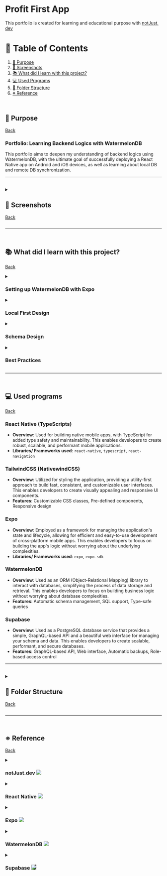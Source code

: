# Profit First App

This portfolio is created for learning and educational purpose with [notJust․dev](https://www.youtube.com/@notjustdev)

# <a name="table">📖 Table of Contents</a>

1. [🎯 Purpose](#purpose)
1. [📸 Screenshots](#screenshots)
1. [📚 What did I learn with this project?](#learn)
1. [💻 Used Programs](#programs)
1. [📁 Folder Structure](#folder)
1. [※ Reference](#reference)

<br>

## <a name="purpose">🎯 Purpose</a>

[Back](#table)<br>

### Portfolio: Learning Backend Logics with WatermelonDB

This portfolio aims to deepen my understanding of backend logics using WatermelonDB, with the ultimate goal of successfully deploying a React Native app on Android and iOS devices, as well as learning about local DB and remote DB synchronization.

<hr>
<br>

<details>
<summary>

## <a name="screenshots">📸 Screenshots</a>

[Back](#table)<br>

</summary>

![Accounts](./screenshots/Accounts.png)
![New Allocation](./screenshots/NewAllocation.png)
![Allocation](./screenshots/Allocations.png)

</details>

<hr>
<br>

## <a name="learn">📚 What did I learn with this project?</a>

[Back](#table)<br>

<details>
<summary>

### Setting up WatermelonDB with Expo

</summary>

To get started with WatermelonDB in your Expo project, following these steps:

```sh
# Setup WatermelonDB: Install WatermelonDB by running
npm install @nozbe/watermelondb
npm install -D @babel/plugin-proposal-decorators
```

```sh
# Add ES6 decorators support to `.babelrc` file:
{
  "presets": ["module:metro-react-native-babel-preset"],
  "plugins": [["@babel/plugin-proposal-decorators", { "legacy": true }]]
}
```

```sh
# Prebuild for iOS and Android: Prebuilding WatermelonDB for both iOS and Android is necessary before using it in Expo app. This can be done by running
npx expo prebuild

# run iOS
npm run iOS

# run Android
npm run android
```

</details>
<details>
<summary>

### Local First Design

</summary>
To reduce traffic and enhance user experience, consider implementing a local first design:

- **Local Data Storage**: Store data locally on the device to minimize request to the remote database.
- **Data Syncing**: Set up data syncing with the remote database when necessary. This can be done using WatermelonDB's built-in syncing features.

</details>

<details>
<summary>

### Schema Design

</summary>
Schema design is crucial for successful synchronization and foreign key management in relation databases:

- **Entity-Attribute-Value (EAV) Model**: WatermelonDB uses an EAV model to store data, which allows for flexible schema design.

- **foreign Keys**: use foreign keys to establish relationships between entities. This enables efficient data retrieval and updating.
</details>

<details>
<summary>

### Best Practices

</summary>

For optimal performance and user experience:

- **Reduce Traffic**: Minimize requests to the remote database by storing data locally where possible.
- **Optimize Schema Design**: Ensure its schema design is optimized for data synchronization and querying.
- **Use foreign Keys**: Establish foreign keys to maintain relationship between entitles.
</details>

<hr>
<br>

## <a name="programs">💻 Used programs</a>

[Back](#table)<br>

### React Native (TypeScripts)

- **Overview**: Used for building native mobile apps, with TypeScript for added type safety and maintainability. This enables developers to create robust, scalable, and performant mobile applications.
- **Libraries/ Frameworks used**: `react-native`, `typescript`, `react-navigation`

### TailwindCSS (NativewindCSS)

- **Overview**: Utilized for styling the application, providing a utility-first approach to build fast, consistent, and customizable user interfaces. This enables developers to create visually appealing and responsive UI components.
- **Features**: Customizable CSS classes, Pre-defined components, Responsive design

### Expo

- **Overview**: Employed as a framework for managing the application's state and lifecycle, allowing for efficient and easy-to-use development of cross-platform mobile apps. This enables developers to focus on building the app's logic without worrying about the underlying complexities.
- **Libraries/ Frameworks used**: `expo`, `expo-sdk`

### WatermelonDB

- **Overview**: Used as an ORM (Object-Relational Mapping) library to interact with databases, simplifying the process of data storage and retrieval. This enables developers to focus on building business logic without worrying about database complexities.
- **Features**: Automatic schema management, SQL support, Type-safe queries

### Supabase

- **Overview**: Used as a PostgreSQL database service that provides a simple, GraphQL-based API and a beautiful web interface for managing your schema and data. This enables developers to create scalable, performant, and secure databases.
- **Features**: GraphQL-based API, Web interface, Automatic backups, Role-based access control

<hr>
<br>

<details>
<summary>

## <a name="folder">📁 Folder Structure</a>

[Back](#table)<br>

</summary>

![alt text](./screenshots/FolderStructure.png)

</details>

<hr>
<br>

## <a name="reference">※ Reference</a>

[Back](#table)<br>

<details>
<summary>

### notJust.dev <image style="margin-left:10" width="40" src="https://cdn.prod.website-files.com/65cd13813bd3677534fa7c0b/674914272eb8906ba728d783_Logo_white.svg"/>

</summary>

- [Youtube](https://www.youtube.com/@notjustdev)
- [HomePage](https://www.notjust.dev/)

</details>

<details>
<summary>

### React Native <image style="margin-left:10" width="20" src="https://reactnative.dev/img/header_logo.svg"/>

</summary>

- [HomePage](https://reactnative.dev)

</details>

<details>
<summary>

### Expo <image style="background:white; padding:4;" width="50" src="./screenshots/logo-wordmark.svg"/>

</summary>

- [HomePage](https://expo.dev/)

</details>
<details>
<summary>

### WatermelonDB <image style="background:white; padding:4;" width="20" src="https://watermelondb.dev/img/logo.svg"/>

</summary>

- [HomePage](https://watermelondb.dev)

</details>
<details>
<summary>

### Supabase <image style="background:black; padding:4;" width="100" src="https://supabase.com/_next/image?url=%2F_next%2Fstatic%2Fmedia%2Fsupabase-logo-wordmark--dark.b36ebb5f.png&w=256&q=75&dpl=dpl_XN51ria8t2JcMGgJCQpsS6Rk3uRa"/>

</summary>

- [HomePage](https://supabase.com)

</details>
